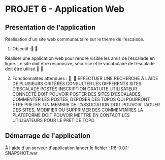 # PROJET 6 - Application Web 

## Présentation de l'application

Réalisation d'un site web communautaire sur le thème de l'escalade.

  1. Objectif : 
  	
  Réaliser une application web pour rendre visible les amis de l’escalade en ligne.
  Le site doit être responsive, sécurisé et le vocabulaire de l’escalade doit être utilisé. 							
	
  2. Fonctionnalités attendues :  
  	
  EFFECTUER UNE RECHERCHE À L’AIDE DE PLUSIEURS CRITÈRES
  CONSULTER LES DIFFERENTS SITES D’ESCALADE POSTÉS
  INSCRIPTION GRATUITE
  UTILISATEUR CONNECTÉ DOIT POUVOIR POSTER DES SITES D’ESCALADES, COMMENTER LES 	POSTES, DEPOSER 	DES TOPOS QUI POURRONT ÊTRE PRÉTÉS.
  UN MEMBRE DE L’ASSOCIATION DOIT POUVOIR TAGUER DES SITES, MODIFIER OU SUPPRIMER 	DES 	COMMENTAIRES
  LA PLATEFORME DOIT POUVOIR METTRE EN CONTACT LES UTILISATEURS POUR LE PRÊT DE TOPO

## Démarrage de l'application

À l'aide d'un serveur d'application lancer le fichier : P6-0.0.1-SNAPSHOT.war 



